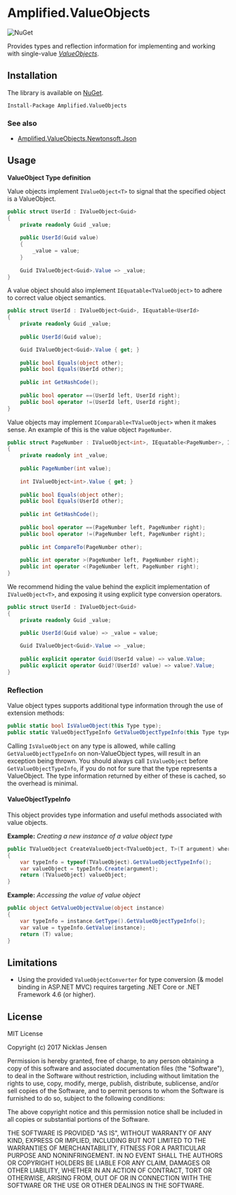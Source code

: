 # Amplified.ValueObjects

![NuGet](https://img.shields.io/nuget/v/Amplified.ValueObjects.svg) 

Provides types and reflection information for implementing and working with single-value 
_[ValueObjects](https://martinfowler.com/bliki/ValueObject.html)_.

## Installation

The library is available on [NuGet](https://www.nuget.org/packages/Amplified.ValueObjects).

```
Install-Package Amplified.ValueObjects
```

### See also

 - [Amplified.ValueObjects.Newtonsoft.Json](Amplified.ValueObjects.Newtonsoft.Json/)

## Usage

__ValueObject Type definition__

Value objects implement `IValueObject<T>` to signal that the specified object is a ValueObject.

```c#
public struct UserId : IValueObject<Guid>
{
    private readonly Guid _value;
    
    public UserId(Guid value)
    {
        _value = value;
    }
    
    Guid IValueObject<Guid>.Value => _value;
}
```

A value object should also implement `IEquatable<TValueObject>` to adhere to correct value object semantics.

```c#
public struct UserId : IValueObject<Guid>, IEquatable<UserId> 
{
    private readonly Guid _value;
    
    public UserId(Guid value);

    Guid IValueObject<Guid>.Value { get; }
    
    public bool Equals(object other);
    public bool Equals(UserId other);
    
    public int GetHashCode();
    
    public bool operator ==(UserId left, UserId right);
    public bool operator !=(UserId left, UserId right);
}
```

Value objects may implement `IComparable<TValueObject>` when it makes sense. An example of this is the value object 
`PageNumber`.

```c#
public struct PageNumber : IValueObject<int>, IEquatable<PageNumber>, IComparable<PageNumber>
{
    private readonly int _value;
    
    public PageNumber(int value);
    
    int IValueObject<int>.Value { get; }
    
    public bool Equals(object other);
    public bool Equals(UserId other);
    
    public int GetHashCode();
    
    public bool operator ==(PageNumber left, PageNumber right);
    public bool operator !=(PageNumber left, PageNumber right);
    
    public int CompareTo(PageNumber other);
    
    public int operator >(PageNumber left, PageNumber right);
    public int operator <(PageNumber left, PageNumber right);
}
```

We recommend hiding the value behind the explicit implementation of `IValueObject<T>`, and exposing it using explicit 
type conversion operators.

```c#
public struct UserId : IValueObject<Guid>
{
    private readonly Guid _value;
    
    public UserId(Guid value) => _value = value;

    Guid IValueObject<Guid>.Value => _value;
    
    public explicit operator Guid(UserId value) => value.Value;
    public explicit operator Guid?(UserId? value) => value?.Value;
}
```

### Reflection

Value object types supports additional type information through the use of extension methods:
```c#
public static bool IsValueObject(this Type type);
public static ValueObjectTypeInfo GetValueObjectTypeInfo(this Type type);
```

Calling `IsValueObject` on any type is allowed, while calling `GetValueObjectTypeInfo` on non-ValueObject types, will 
result in an exception being thrown. You should always call `IsValueObject` before `GetValueObjectTypeInfo`, if you do 
not for sure that the type represents a ValueObject. The type information returned by either of these is cached, so the 
overhead is minimal. 

#### ValueObjectTypeInfo

This object provides type information and useful methods associated with value objects.

__Example:__ _Creating a new instance of a value object type_
```c#
public TValueObject CreateValueObject<TValueObject, T>(T argument) where TValueObject : IValueObject<T>
{
    var typeInfo = typeof(TValueObject).GetValueObjectTypeInfo();
    var valueObject = typeInfo.Create(argument);
    return (TValueObject) valueObject;
}
```

__Example:__ _Accessing the value of value object_
```c#
public object GetValueObjectValue(object instance)
{
    var typeInfo = instance.GetType().GetValueObjectTypeInfo();
    var value = typeInfo.GetValue(instance);
    return (T) value;
}
```

## Limitations

 - Using the provided `ValueObjectConverter` for type conversion (& model binding in ASP.NET MVC) requires targeting .NET Core or .NET Framework 4.6 
 (or higher). 

## License

MIT License

Copyright (c) 2017 Nicklas Jensen

Permission is hereby granted, free of charge, to any person obtaining a copy
of this software and associated documentation files (the "Software"), to deal
in the Software without restriction, including without limitation the rights
to use, copy, modify, merge, publish, distribute, sublicense, and/or sell
copies of the Software, and to permit persons to whom the Software is
furnished to do so, subject to the following conditions:

The above copyright notice and this permission notice shall be included in all
copies or substantial portions of the Software.

THE SOFTWARE IS PROVIDED "AS IS", WITHOUT WARRANTY OF ANY KIND, EXPRESS OR
IMPLIED, INCLUDING BUT NOT LIMITED TO THE WARRANTIES OF MERCHANTABILITY,
FITNESS FOR A PARTICULAR PURPOSE AND NONINFRINGEMENT. IN NO EVENT SHALL THE
AUTHORS OR COPYRIGHT HOLDERS BE LIABLE FOR ANY CLAIM, DAMAGES OR OTHER
LIABILITY, WHETHER IN AN ACTION OF CONTRACT, TORT OR OTHERWISE, ARISING FROM,
OUT OF OR IN CONNECTION WITH THE SOFTWARE OR THE USE OR OTHER DEALINGS IN THE
SOFTWARE.
